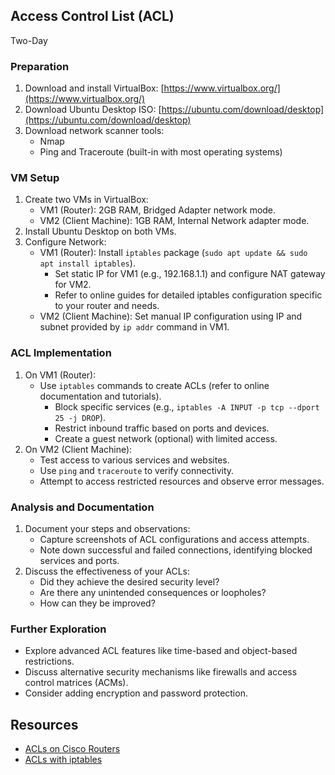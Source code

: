 ## Access Control List (ACL) 

Two-Day 

### Preparation

1. Download and install VirtualBox: [https://www.virtualbox.org/](https://www.virtualbox.org/)
2. Download Ubuntu Desktop ISO: [https://ubuntu.com/download/desktop](https://ubuntu.com/download/desktop)
3. Download network scanner tools:
    * Nmap
    * Ping and Traceroute (built-in with most operating systems)

### VM Setup

1. Create two VMs in VirtualBox:
    * VM1 (Router): 2GB RAM, Bridged Adapter network mode.
    * VM2 (Client Machine): 1GB RAM, Internal Network adapter mode.
2. Install Ubuntu Desktop on both VMs.
3. Configure Network:
    * VM1 (Router): Install `iptables` package (`sudo apt update && sudo apt install iptables`).
        * Set static IP for VM1 (e.g., 192.168.1.1) and configure NAT gateway for VM2.
        * Refer to online guides for detailed iptables configuration specific to your router and needs.
    * VM2 (Client Machine): Set manual IP configuration using IP and subnet provided by `ip addr` command in VM1.

### ACL Implementation

1. On VM1 (Router):
    * Use `iptables` commands to create ACLs (refer to online documentation and tutorials).
        * Block specific services (e.g., `iptables -A INPUT -p tcp --dport 25 -j DROP`).
        * Restrict inbound traffic based on ports and devices.
        * Create a guest network (optional) with limited access.
2. On VM2 (Client Machine):
    * Test access to various services and websites.
    * Use `ping` and `traceroute` to verify connectivity.
    * Attempt to access restricted resources and observe error messages.

### Analysis and Documentation

1. Document your steps and observations:
    * Capture screenshots of ACL configurations and access attempts.
    * Note down successful and failed connections, identifying blocked services and ports.
2. Discuss the effectiveness of your ACLs:
    * Did they achieve the desired security level?
    * Are there any unintended consequences or loopholes?
    * How can they be improved?

### Further Exploration

* Explore advanced ACL features like time-based and object-based restrictions.
* Discuss alternative security mechanisms like firewalls and access control matrices (ACMs).
* Consider adding encryption and password protection.

## Resources

- [ACLs on Cisco Routers](https://www.youtube.com/watch?v=0gGhuYOh-54&list=PLIFyRwBY_4bRkAk_BkWL3ea6lRvOn8AKs)
- [ACLs with iptables](https://eng.libretexts.org/Bookshelves/Computer_Science/Operating_Systems/Linux_-_The_Penguin_Marches_On_(McClanahan)/12%3A_Linux_Systems_Security/4.13%3A_Access_Control_Lists___iptables) 
